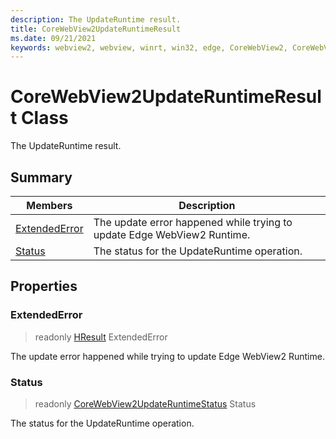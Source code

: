 ```yaml
---
description: The UpdateRuntime result.
title: CoreWebView2UpdateRuntimeResult
ms.date: 09/21/2021
keywords: webview2, webview, winrt, win32, edge, CoreWebView2, CoreWebView2Controller, browser control, edge html, CoreWebView2UpdateRuntimeResult
---
```


# CoreWebView2UpdateRuntimeResult Class



The UpdateRuntime result.

## Summary

Members|Description
--|--
[ExtendedError](#extendederror) | The update error happened while trying to update Edge WebView2 Runtime.
[Status](#status) | The status for the UpdateRuntime operation.

## Properties

### ExtendedError

> readonly  [HResult](/uwp/api/Windows.Foundation.HResult) ExtendedError

The update error happened while trying to update Edge WebView2 Runtime.

### Status

> readonly  [CoreWebView2UpdateRuntimeStatus](corewebview2updateruntimestatus.md) Status

The status for the UpdateRuntime operation.




